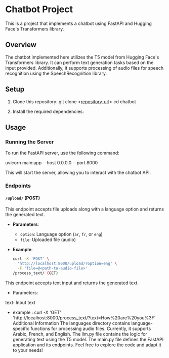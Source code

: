 # Chatbot Project

This is a project that implements a chatbot using FastAPI and Hugging Face's Transformers library.

## Overview

The chatbot implemented here utilizes the T5 model from Hugging Face's Transformers library. It can perform text generation tasks based on the input provided. Additionally, it supports processing of audio files for speech recognition using the SpeechRecognition library.

## Setup

1. Clone this repository:
git clone <[repository-url](https://github.com/rayen231/ChatBot)>
cd chatbot

2. Install the required dependencies:

## Usage

### Running the Server

To run the FastAPI server, use the following command:

uvicorn main:app --host 0.0.0.0 --port 8000

This will start the server, allowing you to interact with the chatbot API.

### Endpoints

#### `/upload/` (POST)

This endpoint accepts file uploads along with a language option and returns the generated text.

- **Parameters**:
  - `option`: Language option (`ar`, `fr`, or `eng`)
  - `file`: Uploaded file (audio)

- **Example**:
  ```bash
  curl -X 'POST' \
    'http://localhost:8000/upload/?option=eng' \
    -F 'file=@<path-to-audio-file>'
  /process_text/ (GET)
This endpoint accepts text input and returns the generated text.

* Parameters:

text: Input text
* example :
    curl -X 'GET' \
  'http://localhost:8000/process_text/?text=How%20are%20you%3F'
  Additional Information
The languages directory contains language-specific functions for processing audio files. Currently, it supports Arabic, French, and English.
The llm.py file contains the logic for generating text using the T5 model.
The main.py file defines the FastAPI application and its endpoints.
Feel free to explore the code and adapt it to your needs!

